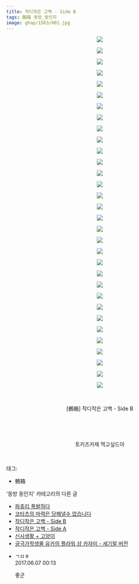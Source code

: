 ```yaml
---
title: 작디작은 고백 - Side B
tags: 鵺箱 동방_동인지
image: ghap/1563/001.jpg
---
```

<div class="article">
<p style="text-align: center; clear: none; float: none;"><img src="{{ site.nasurl }}/ghap/1563/001.jpg"/></p>
<p style="text-align: center; clear: none; float: none;"><img src="{{ site.nasurl }}/ghap/1563/002.jpg"/></p>
<p style="text-align: center; clear: none; float: none;"><img src="{{ site.nasurl }}/ghap/1563/003.jpg"/></p>
<p style="text-align: center; clear: none; float: none;"><img src="{{ site.nasurl }}/ghap/1563/004.jpg"/></p>
<p style="text-align: center; clear: none; float: none;"><img src="{{ site.nasurl }}/ghap/1563/005.jpg"/></p>
<p style="text-align: center; clear: none; float: none;"><img src="{{ site.nasurl }}/ghap/1563/006.jpg"/></p>
<p style="text-align: center; clear: none; float: none;"><img src="{{ site.nasurl }}/ghap/1563/007.jpg"/></p>
<p style="text-align: center; clear: none; float: none;"><img src="{{ site.nasurl }}/ghap/1563/008.jpg"/></p>
<p style="text-align: center; clear: none; float: none;"><img src="{{ site.nasurl }}/ghap/1563/009.jpg"/></p>
<p style="text-align: center; clear: none; float: none;"><img src="{{ site.nasurl }}/ghap/1563/010.jpg"/></p>
<p style="text-align: center; clear: none; float: none;"><img src="{{ site.nasurl }}/ghap/1563/011.jpg"/></p>
<p style="text-align: center; clear: none; float: none;"><img src="{{ site.nasurl }}/ghap/1563/012.jpg"/></p>
<p style="text-align: center; clear: none; float: none;"><img src="{{ site.nasurl }}/ghap/1563/013.jpg"/></p>
<p style="text-align: center; clear: none; float: none;"><img src="{{ site.nasurl }}/ghap/1563/014.jpg"/></p>
<p style="text-align: center; clear: none; float: none;"><img src="{{ site.nasurl }}/ghap/1563/015.jpg"/></p>
<p style="text-align: center; clear: none; float: none;"><img src="{{ site.nasurl }}/ghap/1563/016.jpg"/></p>
<p style="text-align: center; clear: none; float: none;"><img src="{{ site.nasurl }}/ghap/1563/017.jpg"/></p>
<p style="text-align: center; clear: none; float: none;"><img src="{{ site.nasurl }}/ghap/1563/018.jpg"/></p>
<p style="text-align: center; clear: none; float: none;"><img src="{{ site.nasurl }}/ghap/1563/019.jpg"/></p>
<p style="text-align: center; clear: none; float: none;"><img src="{{ site.nasurl }}/ghap/1563/020.jpg"/></p>
<p style="text-align: center; clear: none; float: none;"><img src="{{ site.nasurl }}/ghap/1563/021.jpg"/></p>
<p style="text-align: center; clear: none; float: none;"><img src="{{ site.nasurl }}/ghap/1563/022.jpg"/></p>
<p style="text-align: center; clear: none; float: none;"><img src="{{ site.nasurl }}/ghap/1563/023.jpg"/></p>
<p style="text-align: center; clear: none; float: none;"><img src="{{ site.nasurl }}/ghap/1563/024.jpg"/></p>
<p style="text-align: center; clear: none; float: none;"><img src="{{ site.nasurl }}/ghap/1563/025.jpg"/></p>
<p style="text-align: center; clear: none; float: none;"><img src="{{ site.nasurl }}/ghap/1563/026.jpg"/></p>
<p style="text-align: center; clear: none; float: none;"><img src="{{ site.nasurl }}/ghap/1563/027.jpg"/></p>
<p style="text-align: center; clear: none; float: none;"><img src="{{ site.nasurl }}/ghap/1563/028.jpg"/></p>
<p style="text-align: center; clear: none; float: none;"><img src="{{ site.nasurl }}/ghap/1563/029.jpg"/></p>
<p style="text-align: center; clear: none; float: none;"><img src="{{ site.nasurl }}/ghap/1563/030.jpg"/></p>
<p style="text-align: center; clear: none; float: none;"><img src="{{ site.nasurl }}/ghap/1563/031.jpg"/></p>
<p style="text-align: center; clear: none; float: none;"><img src="{{ site.nasurl }}/ghap/1563/032.jpg"/></p>
<p style="text-align: center; clear: none; float: none;"><br/></p>
<p style="text-align: center; clear: none; float: none;">[鵺箱] 작디작은 고백 - Side B</p>
<p style="text-align: center; clear: none; float: none;"><br/></p>
<p style="text-align: center; clear: none; float: none;"><br/></p>
<p style="text-align: center; clear: none; float: none;">토키즈카제 먹고싶드아</p>
<p><br/></p>
</div><div class="tagTrail">
<p>태그: </p>
<ul>
<li>鵺箱</li>
</ul>
</div><div class="another">
<p>'동방 동인지' 카테고리의 다른 글</p>
<ul>
<li><a href="/2016-08-14-ghap_1565">파츄리 폭발하다</a></li>
<li><a href="/2016-08-14-ghap_1564">코타츠의 마력은 당해낼수 없습니다</a></li>
<li><a href="/2016-08-14-ghap_1563">작디작은 고백 - Side B</a></li>
<li><a href="/2016-08-14-ghap_1562">작디작은 고백 - Side A</a></li>
<li><a href="/2016-08-14-ghap_1561">신사생활 + 고양이</a></li>
<li><a href="/2016-08-14-ghap_1560">궁극가학생물 유카의 플라워 샵 카자미 - 세기말 버전</a></li>
</ul>
</div><div class="cb_module cb_fluid">
<div class="cb_wrt cb_profile">
<div class="comment">
<ul>
<li class="cb_thumb_off" id="comment15007690">
<div class="cb_comment_area">
<div class="cb_info_area">
<div class="cb_section">
<span class="cb_nick_name">ㄱㅁㅎ</span>
</div>
<div class="cb_section">
<span class="cb_date">2017.06.07 00:13 </span>
</div>
</div>
<div class="cb_dsc_comment">
<p class="cb_dsc">
											좋군
										</p>
</div>
</div></li>
</ul>
</div>
</div><!-- commentList close -->
</div>